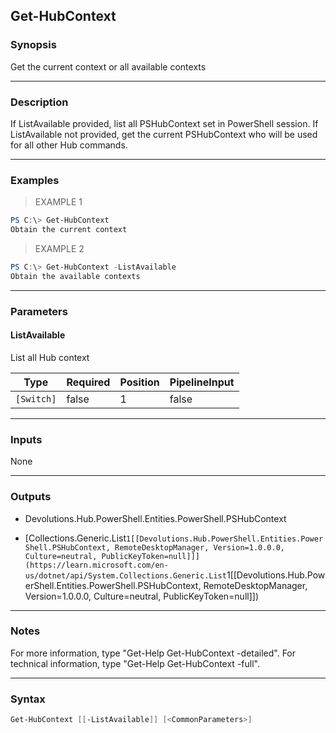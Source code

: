 Get-HubContext
--------------

### Synopsis
Get the current context or all available contexts

---

### Description

If ListAvailable provided, list all PSHubContext set in PowerShell session. If ListAvailable not provided, get the current PSHubContext who will be used for all other Hub commands.

---

### Examples
> EXAMPLE 1

```PowerShell
PS C:\> Get-HubContext
Obtain the current context
```
> EXAMPLE 2

```PowerShell
PS C:\> Get-HubContext -ListAvailable
Obtain the available contexts
```

---

### Parameters
#### **ListAvailable**
List all Hub context

|Type      |Required|Position|PipelineInput|
|----------|--------|--------|-------------|
|`[Switch]`|false   |1       |false        |

---

### Inputs
None

---

### Outputs
* Devolutions.Hub.PowerShell.Entities.PowerShell.PSHubContext

* [Collections.Generic.List`1[[Devolutions.Hub.PowerShell.Entities.PowerShell.PSHubContext, RemoteDesktopManager, Version=1.0.0.0, Culture=neutral, PublicKeyToken=null]]](https://learn.microsoft.com/en-us/dotnet/api/System.Collections.Generic.List`1[[Devolutions.Hub.PowerShell.Entities.PowerShell.PSHubContext, RemoteDesktopManager, Version=1.0.0.0, Culture=neutral, PublicKeyToken=null]])

---

### Notes
For more information, type "Get-Help Get-HubContext -detailed". For technical information, type "Get-Help Get-HubContext -full".

---

### Syntax
```PowerShell
Get-HubContext [[-ListAvailable]] [<CommonParameters>]
```
